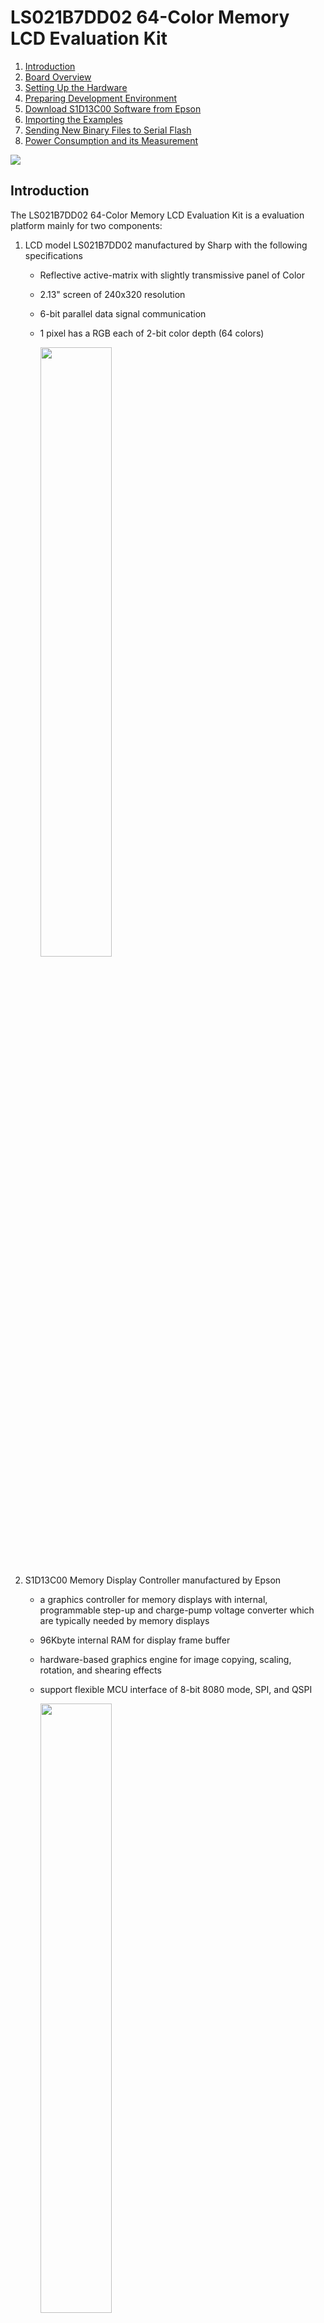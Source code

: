 # LS021B7DD02 64-Color Memory LCD Evaluation Kit

1. [Introduction](#introduction)
2. [Board Overview](#board_overview)
3. [Setting Up the Hardware](#setting_up_hardware)
4. [Preparing Development Environment](#prepare_dev_env)
5. [Download S1D13C00 Software from Epson](#epson_sw)
6. [Importing the Examples](#import_examples)
7. [Sending New Binary Files to Serial Flash](#bin_files_update)
8. [Power Consumption and its Measurement ](#power_consumption)

<img src = "./docs/FrontCover.jpg">


 ## Introduction <a name="introduction"></a>

The LS021B7DD02 64-Color Memory LCD Evaluation Kit is a evaluation platform mainly for two components:

1. LCD model LS021B7DD02 manufactured by Sharp with the following specifications
   * Reflective active-matrix with slightly transmissive panel of Color
   
   * 2.13" screen of 240x320 resolution
   
   * 6-bit parallel data signal communication
   
   * 1 pixel has a RGB each of 2-bit color depth (64 colors)
   
     <img src = "./docs/LS021B7DD02.jpg" width=50%>
   
2. S1D13C00 Memory Display Controller manufactured by Epson
   * a graphics controller for memory displays with internal, programmable step-up and charge-pump voltage converter which are typically needed by memory displays
   
   * 96Kbyte internal RAM for display frame buffer
   
   * hardware-based graphics engine for image copying, scaling, rotation, and shearing effects
   
   * support flexible MCU interface of 8-bit 8080 mode, SPI, and QSPI
   
     <img src = "./docs/Epson_S1D13C00.jpg" width = 50%>

## Board Overview <a name="board_overview"></a>

<img src = "./docs/BoardOverview.jpg">

1. Molex connector 5035662102 to mate with LS021B7DD02
2. R132 (100R, 0.1%), R133 (100R, 0.1%), and R122(10R, 0.1%) with test points for VDD1 of LS021B7DD02, VDD2 of LS021B7DD02, and VDD of S1D13C00. Please read the schematic in this repository for details.
3. P102 is an interface connector of S1D13C00 to an external microcontroller
4. Backlight module
5. On/OFF switch of the backlight module
6. Buzzer connecting to P10 and P11 of S1D13C00 
7. A tact switch connecting to P07 of S1D13C00 
8. 2.54mm header connecting to P01 - P06 of S1D13C00 
9. P103, P104, P100, and P105 are pin header compatible with Arduino Uno form factor
10. Bridge board (EK-TM4C1294XL-Bridge) to interface with Texas Instruments Tiva:tm: C Series TM4C1294 LaunchPad Evaluation Kit
11. Jumper array to set 8080/HSPI/SPI as the microcontroller interface
12. P1 on EK-TM4C1294XL-Bridge to mate with P102 on LS021B7DD02 board
13. Texas Instruments Tiva:tm: C Series TM4C1294 LaunchPad Evaluation Kit

## Setting Up the Hardware <a name="setting_up_hardware"></a>

**Install the LCD**

<img src = "./docs/Installing_LCD.jpg" width=70%>

**Mate the connectors**

<img src = "./docs/Mate_the_connectors.jpg">

**Make sure jumper positions are set to HSPI/SPI interface**

<img src = "./docs/Set_jumpers.jpg">

**Connect USB cable**

<img src = "./docs/Connect_USB_Cable.jpg">



## Preparing Development Environment <a name="prepare_dev_env"></a>

Download and install Code Composer Studio (CCS) from TI's web site:

https://www.ti.com/tool/CCSTUDIO

<img src = "./docs/CCStudio_download.png">

*You will need to create a myTI account with a valid email and password to download the software.*

Various download options are supported: Windows/MacOS/Linux. In my case, I have selected the Windows single file (offline) installer:

<img src = "./docs/CCStudio_options.png">

Double click to run ccs_setup_xxxx.exe:

<img src = "./docs/ccs_setup.png">



Accept the default installation directory for simplicity:

<img src = "./docs/ccs_default_install_folder.png">

The Code Composer Studio supports all MCU and MPU models of Texas Instruments. We only need one of them. To save time and hard disk resources, select Custom Installation option followed by TM4C12x ARM Cortex-M4F core-based MCUs as the component to install.

<img src = "./docs/CCStudio_TM4C12_option.png">

Click a few more Next buttons to accept default installation options to continue. When you see the Installation Completed message, click OK to reboot your machine.

<img src = "./docs/CCStudio_install_completed_reboot.png">

Next, download and install TivaWare which is a collection of royalty-free libraries to control the TM4C1294 MCU.

TivaWare is found at: http://www.ti.com/tool/SW-TM4C

Click **Download > Download options > SW-TM4C-2.2.0.295.exe**.

<img src = "./docs/SW_TM4C_Download.png">

Accept the default installation directory.

<img src = "./docs/SW_TM4C_Install_Default_Dir.png">

Launch CCS with a workspace project created at your own convenience. In my case, the default workspace is located at **C:\Users\JohnLeung\workspace_v12**. Your case will be different in the field of user name. 

<img src = "./docs/CCStudio_Launch.png">



## Download S1D13C00 Software from Epson <a name="epson_sw"></a>

Software package containing the driver source code and demo projects of the S1D13C00 Memory Display Controller is available from Epson's web site at

https://vdc.epson.com/display-controllers/mdc/s1d13c00.

Scrolling down the page you will see a link to download an exe file [S1D13C00 Peripheral Circuit Sample Software Rev 3.0](https://vdc.epson.com/display-controllers/mdc/s1d13c00/s1d13c00-sample-software-for-ti-3).

<img src = "./docs/S1D13C00_download_link.png">

Double click to install the software package.

<img src = "./docs/S1D13C00_pack_install.png">

Accept the default installation directory C:/EPSON.

<img src = "./docs/S1D13C00_default_install_dir.png">

Now you have everything to develop an application for LS021B7DD0x + S1D13C00 combo.

<img src = "./docs/S1D13C00_folder_structure.png">

## Importing the Examples <a name="import_examples"></a>

Follow the procedures below to import and run the first project on LS021B7DD02 64-Color Memory LCD Evaluation Kit.

**Step 1:** Launch Code Composer Studio

**Step 2:** Import an example from the Epson folder you have just extracted in previous section. 

From **Project > Import CCS Projects**

<img src = "./docs/Import_CCS_Projects.png">

**Step 3:** Browse to the location of S1D13C00 example folder at **C:\EPSON\S1D13C00_SW\Examples**,  select the **demo2_LS021B7DD01** folder, click **Select Folder** button

<img src = "./docs/Select_demo2_LS021B7DD01_folder.png">

**Step 4:** You will see three options in the next screen. Select EK-TM4C1294XL as the host because it is what we are using. Click Finish.

<img src = "./docs/Select_TM4C1294XL.png">

**Step 5:** You will see a new project under the **Project Explorer**. Right click on the project title and select **Properties**.

<img src = "./docs/Select_properties.png">

**Step 6:** Expand Resource tab, click **Linked Resources**. Create a new Path Variable by clicking the **New** button.

<img src = "./docs/Adding_TIVAWARE_Step1.png">

**Step 7:** Enter TIVAWARE_INSTALL_DIR to the Name textbox. Click the **Folder...** button to add the path location of the TivaWare library > **Select Folder**. 

<img src = "./docs/Adding_TIVAWARE_Step2.png">

**Step 8:** You will see the New Variable dialog box look something like this. Click OK to exit. 

<img src = "./docs/Adding_TIVAWARE_Step3.png">

**Step 9:** Now there is a new Path Variable **TIVAWARE_INSTALL_DIR** that points to the path of the Tivaware library. Click **Apply and Close**.

<img src = "./docs/Adding_TIVAWARE_Step4.png">

**Step 10:** Build the project to make sure there is no error.

<img src  = "./docs/Building_the_project.png">

**Step 11:** For demo2, we need to make a minor modification to the source code. Expand **Src > User**, open main.c and browse to the bottom. Make change to the source code as follows:

```C
     if (pic != prevpic)
     {
         seQSPI_SetMasterRxMMA( img01_RMADRH, 0xEB );
         seDMAC_MemCpy32 (picslib[pic], RAM_BASE, 240*80, seDMAC_CH2);
         DISPLAYUPDATE();
         seMDC_WaitUpdDone();
         seQSPI_ClearMasterRxMMA();
         prevpic = pic;

         printf ("Current image number is %d\n", pic ); //this line is optional
        // This snippet doesn't work for some unknown reason(s)
        // Enable MMA mode
        // seQSPI_SetMasterRxMMA( img01_RMADRH, 0xEB );
        // FrameScrollUpdate (picslib[prevpic], picslib[pic], RAM_BASE, ...);
        // prevpic = pic;
        // seQSPI_ClearMasterRxMMA();
     }
```

The changes are summarised in the screen capture below:

<img src = "./docs/Building_the_project2.png">

**Step 12:** Click Debug button from the menu bar then Run.

<img src = "./docs/Debug_and_Run.png">

**Step 13:** You may browse the photo catalogue by clicking on **SW1 on TM4C1294 LaunchPad**. 

<img src = "./docs/SW1_switch.jpg" width=70%>

You may also test the backlight quality with the ON/OFF switch S100.

<img src = "./docs/Backlight_on.jpg" width = 70%>

**Step 14:** Repeat the same procedures above to import more examples. Don't forget to set the Path Variable  of **TIVAWARE_INSTALL_DIR** as that in step 9 for other examples.

<img src = "./docs/Importing_all_examples.png">

## Sending New Binary Files to Serial Flash <a name="bin_files_update"></a>

There are two methods to preload some images to the system:

1. in binary format to the external Serial Flash

2. in .h array to Flash space of the host CPU

Method 1 is preferred because it saves precious programming space of the CPU.

<img src = "./docs/Image_storage.png">Images of demo2 are stored ex-factory in the 128Mbit (16MByte) Serial Flash W25Q128JVSIQTR.

<img src = "./docs/W25Q128.png" width=80%>

Image sources are available from the `\source_images` folder.

<img src = "./docs/Binary_file_loc.png">

Epson has released [three tools](https://vdc.epson.com/display-controllers/s1d13c00-peripheral-circuit-sample-software-manual/viewdocument/611) to convert fonts and images to format compatible with S1D13C00.

Features of the tools are summarised below:

| Tool                            | Features                                                     |      |
| ------------------------------- | ------------------------------------------------------------ | ---- |
| Font Conversion MDCFontConv.exe | Generate font bitmaps header (.h) or binary files (.mdcfont) from system fonts in PC. |      |
| MDCImgConv.exe                  | Convert common image formats (BMP, PNG, JPG, ICO, TIF, GIF) to pixel formats supported by S1D13C00. The tool can generate header files (.h), binary files (.mdcimg) or HEX files (.hex). |      |
| MDCSerFlashImg.exe              | Create a binary image for downloading to the serial flash W25Q128JVSIQTR |      |

Procedures below show you how to send a new binary file to the Serial Flash with [Tera Term](https://github.com/TeraTermProject/teraterm/releases). 

**Step 1:** Launch Tera Term, select the new COM Port enumerated by TM4C1294 LaunchPad. Click **OK**.

<img src = "./docs/Teraterm_new_connection.png">

**Step 2:** From **Setup > Serial Port > set Speed to 115200 > click New setting**.

<img src = "./docs/Teraterm_serial_speed.png">

**Step 3:** Click the reset button on TM4C1294-EK board, you will see a short manual from Tera Term. Type Z from keyboard to erase the Serial Flash. 

<img src = "./docs/Teraterm_Z_to_erase.png">

**Step 4:** After erase complete you will see a prompting message to send data by XModem protocol. 

<img src = "./docs/Teraterm_Z_erase_complete.png">

**Step 5:** From **File > Transfer > XMODEM > Send**, browse to the binary file (C:\EPSON\S1D13C00_SW\Examples\demo2_LS021B7DD01\source_images\demo2_serflash.bin) to download. 

<img src = "./docs/Teraterm_Z_to_send_xmodem.png">

<img src = "./docs/Teraterm_Z_to_select_bin.png">

The progress of Xmodem transfer is shown. 

<img src = "./docs/Teraterm_Z_xmodem_progress.png">

Wait until it finishes. Be patient! It takes time.

<img src = "./docs/Teraterm_xmodem_finish.png">

**Step 6:** When the message *"Flash programmed"* is shown, click reset on TM4C1294 LaunchPad.

<img src = "./docs/SW1_switch.jpg" width=70%>

<img src = "./docs/demo2.jpg">

## Power Consumption and its Measurement <a name="power_consumption"></a>

LS021B7DD02 is an ultra low power LCD that draws negligible current. There are two resistors of 100 Ohm +/-0.1% in the path of power supply with the schematics extracted below.

<img src = "./docs/VDD_supply_LS021B7DD02.png">

Test points are available for direct measurement.

<img src = "./docs/TestPoints.jpg" width=50%>

Results of measuring voltage drop across VDD1 and VDD2 current path with 100 Ohm resistors are shown below. The voltage drop is not measurable with my multimeter!

<img src = "./docs/VDD1_2_results.jpg" width=50%>

